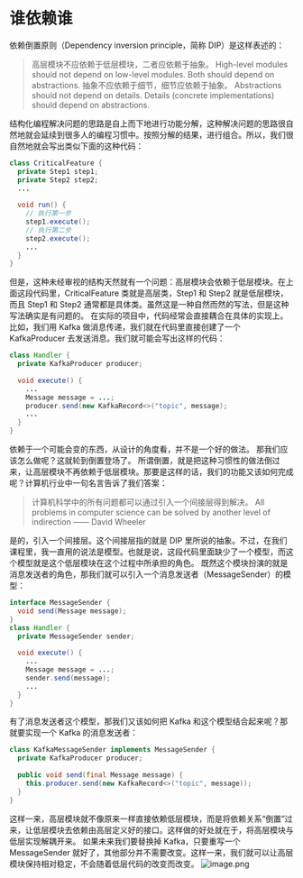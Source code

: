 # 谁依赖谁
依赖倒置原则（Dependency inversion principle，简称 DIP）是这样表述的：
> 高层模块不应依赖于低层模块，二者应依赖于抽象。
High-level modules should not depend on low-level modules. Both should depend on abstractions.
抽象不应依赖于细节，细节应依赖于抽象。
Abstractions should not depend on details. Details (concrete implementations) should depend on abstractions.

结构化编程解决问题的思路是自上而下地进行功能分解，这种解决问题的思路很自然地就会延续到很多人的编程习惯中。按照分解的结果，进行组合。所以，我们很自然地就会写出类似下面的这种代码：
```java
class CriticalFeature {
  private Step1 step1;
  private Step2 step2;
  ...
  
  void run() {
    // 执行第一步
    step1.execute();
    // 执行第二步
    step2.execute();
    ...
  }
}
```
但是，这种未经审视的结构天然就有一个问题：高层模块会依赖于低层模块。在上面这段代码里，CriticalFeature 类就是高层类，Step1 和 Step2 就是低层模块，而且 Step1 和 Step2 通常都是具体类。虽然这是一种自然而然的写法，但是这种写法确实是有问题的。
在实际的项目中，代码经常会直接耦合在具体的实现上。比如，我们用 Kafka 做消息传递，我们就在代码里直接创建了一个 KafkaProducer 去发送消息。我们就可能会写出这样的代码：
```java
class Handler {
  private KafkaProducer producer;
  
  void execute() {
    ...
    Message message = ...;
    producer.send(new KafkaRecord<>("topic", message);
    ...
  }
}
```
依赖于一个可能会变的东西，从设计的角度看，并不是一个好的做法。
那我们应该怎么做呢？这就轮到倒置登场了。
所谓倒置，就是把这种习惯性的做法倒过来，让高层模块不再依赖于低层模块。那要是这样的话，我们的功能又该如何完成呢？计算机行业中一句名言告诉了我们答案：
> 计算机科学中的所有问题都可以通过引入一个间接层得到解决。
All problems in computer science can be solved by another level of indirection
—— David Wheeler

是的，引入一个间接层。这个间接层指的就是 DIP 里所说的抽象。不过，在我们课程里，我一直用的说法是模型。也就是说，这段代码里面缺少了一个模型，而这个模型就是这个低层模块在这个过程中所承担的角色。
既然这个模块扮演的就是消息发送者的角色，那我们就可以引入一个消息发送者（MessageSender）的模型：
```java
interface MessageSender {
  void send(Message message);
}
class Handler {
  private MessageSender sender;
  
  void execute() {
    ...
    Message message = ...;
    sender.send(message);
    ...
  }
}
```
有了消息发送者这个模型，那我们又该如何把 Kafka 和这个模型结合起来呢？那就要实现一个 Kafka 的消息发送者：
```java
class KafkaMessageSender implements MessageSender {
  private KafkaProducer producer;
  
  public void send(final Message message) {
    this.producer.send(new KafkaRecord<>("topic", message));
  }
}
```
这样一来，高层模块就不像原来一样直接依赖低层模块，而是将依赖关系“倒置”过来，让低层模块去依赖由高层定义好的接口。这样做的好处就在于，将高层模块与低层实现解耦开来。
如果未来我们要替换掉 Kafka，只要重写一个 MessageSender 就好了，其他部分并不需要改变。这样一来，我们就可以让高层模块保持相对稳定，不会随着低层代码的改变而改变。
![image.png](https://www.hounk.world/upload/2021/09/image-d1fa3ff5b76943a3936b655e84e54336.png)

